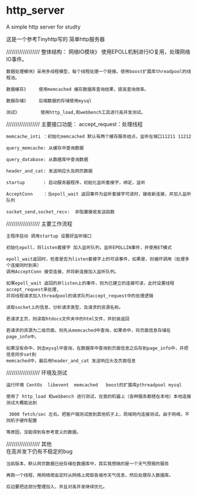 # http_server
A simple http server for studty

这是一个参考Tinyhttp写的 简单http服务器

//////////////////
整体结构：
	网络IO模块》  使用EPOLL机制进行IO复用，处理网络IO事件。
	
	数据处理模块》采用多线程模型，每个线程处理一个链接。使用boost扩展库threadpool的线程池。
	
	数据缓存》    使用memcached 缓存数据库查询结果，提高查询效率。

	数据存储》    后端数据的存储使用mysql

	测试》        使用http_load,和webbench工具进行高并发测试。
	

//////////////////
主要接口功能：
	accept_request：处理线程
	
	memcache_inti ：初始化memcached 默认有两个缓存服务结点，监听在端口11211 11212
	
	query_memcache: 从缓存中查询数据
	
	query_database: 从数据库中查询数据
	
	header_and_cat: 发送响应头及网页数据
	
	startup       : 启动服务器程序，初始化监听套接字，绑定，监听
	
	AcceptConn    ：当epoll_wait 返回事件为监听套接字可读时，接收新连接，并加入监听队列
	
	socket_send,socket_recv:  非阻塞接收发送函数

//////////////////
主要工作流程
	

	主程序启动 调用startup 设置好监听端口

	初始化epoll，将listen套接字 加入监听队列，监听EPOLLIN事件，并使用ET模式

	epoll_wait返回时，检查是否为listen套接字上的可读事件，如果是，则循环调用（处理多个连接同时到来）
	调用AcceptConn 接受连接，并将新连接加入监听队列。

	如果epoll_wait 返回的非listen上的事件，则为已建立的连接可读，此时设置线程accept_request来处理,
	并将线程请求加入threadpool的请求队列accept_request中的处理逻辑

	读取socket上的信息，分析请求类型，及请求的资源名称。
	
	若请求主页，则读取htdocs文件夹中的html文件，并封装返回
	
	若请求的资源为二级页面，则先从memcached中查询，如果命中，将页面信息存储在page_info中。
	
	如果没有命中，则去mysql中查询，在数据库中查询到页面信息之后存到page_info中，并把信息同步set到
	memcached中，最后用header_and_cat 发送响应头及页面信息

//////////////////
环境及测试

	运行环境 CentOs  libevent  memcached   boost的扩展库pthreadpool mysql

	使用了 http_load 和webbench 进行测试，在我的机器上（各种服务都搭在本地）本地连接测试大概能达到

	 3000 fetch/sec 左右。把客户端测试放到其他机子上，局域网内连接测试。由于网络，不同机子硬件配置

	等原因，没能得到有参考意义的数据。
	
//////////////////
其他	
	在高并发下仍有不稳定的bug

	当前版本，默认网页数据已经存储在数据库中，其实我想搞的是一个天气预报的服务

	再跑一个线程，用网络爬虫定时从网络上爬取各城市天气信息，然后处理存入数据库。

	后边要把这部分整理加入，并且对高并发继续优化。
	
